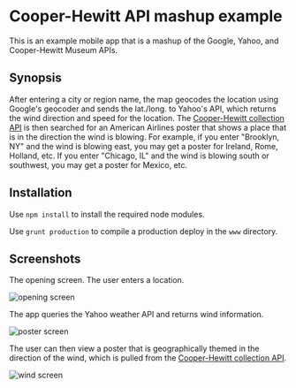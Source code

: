 Cooper-Hewitt API mashup example
===============

This is an example mobile app that is a mashup of the Google, Yahoo, and Cooper-Hewitt Museum APIs. 

## Synopsis

After entering a city or region name, the map geocodes the location using Google's geocoder and sends the lat./long. to Yahoo's API, which returns the wind direction and speed for the location. The [Cooper-Hewitt collection API](https://collection.cooperhewitt.org/api) is then searched for an American Airlines poster that shows a place that is in the direction the wind is blowing. For example, if you enter "Brooklyn, NY" and the wind is blowing east, you may get a poster for Ireland, Rome, Holland, etc. If you enter "Chicago, IL" and the wind is blowing south or southwest, you may get a poster for Mexico, etc. 

## Installation

  Use `npm install` to install the required node modules. 

  Use `grunt production` to compile a production deploy in the `www` directory.


## Screenshots

The opening screen. The user enters a location.

![opening screen](https://raw.github.com/anselmbradford/cooperhewittapi/master/screenshots/opening.png)

The app queries the Yahoo weather API and returns wind information.

![poster screen](https://raw.github.com/anselmbradford/cooperhewittapi/master/screenshots/wind.png)

The user can then view a poster that is geographically themed in the direction of the wind, which is pulled from the [Cooper-Hewitt collection API](https://collection.cooperhewitt.org/api).

![wind screen](https://raw.github.com/anselmbradford/cooperhewittapi/master/screenshots/poster.png)
